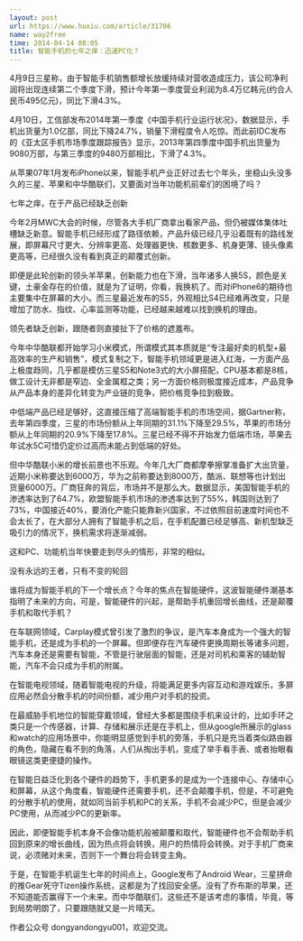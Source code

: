 ```yaml
---
layout: post
url: https://www.huxiu.com/article/31706
name: way2free
time: 2014-04-14 08:05
title: 智能手机的七年之痒：迅速PC化？
---
```

4月9日三星称，由于智能手机销售额增长放缓持续对营收造成压力，该公司净利润将出现连续第二个季度下滑，预计今年第一季度营业利润为8.4万亿韩元(约合人民币495亿元)，同比下滑4.3%。

4月10日，工信部发布2014年第一季度《中国手机行业运行状况》，数据显示，手机出货量为1.0亿部，同比下降24.7%，销量下滑程度令人吃惊。而此前IDC发布的《亚太区手机市场季度跟踪报告》显示，2013年第四季度中国手机出货量为9080万部，与第三季度的9480万部相比，下滑了4.3%。

从苹果07年1月发布iPhone以来，智能手机产业正好过去七个年头，坐稳山头没多久的三星、苹果和中华酷联们，又要面对当年功能机前辈们的困境了吗？

七年之痒，在于产品已经缺乏创新

今年2月MWC大会的时候，尽管各大手机厂商拿出看家产品，但仍被媒体集体吐槽缺乏新意。智能手机已经形成了路径依赖，产品升级已经几乎沿着既有的路线发展，即屏幕尺寸更大、分辨率更高、处理器更快、核数更多、机身更薄、镜头像素更高等，已经很久没有看到真正的颠覆式创新。

即便是此轮创新的领头羊苹果，创新能力也在下滑，当年诸多人换5S，颜色是关键，土豪金存在的价值，就是为了证明，你看，我换机了。而对iPhone6的期待也主要集中在屏幕的大小。而三星最近发布的S5，外观相比S4已经难再改变，只是增加了防水、指纹、心率监测等功能，已经越来越难以找到换机的理由。

领先者缺乏创新，跟随者则直接扯下了价格的遮羞布。

今年中华酷联都开始学习小米模式，所谓模式其本质就是“专注最好卖的机型+最高效率的生产和销售”，模式复制之下，智能手机领域更是进入红海，一方面产品上极度趋同，几乎都是模仿三星S5和Note3式的大小屏搭配，CPU基本都是8核，做工设计无非都是窄边、全金属框之类；另一方面价格则极度接近成本，产品竞争从产品本身的差异化转变为产业链的竞争，把价格竞争拉到极致。

中低端产品已经足够好，这直接压缩了高端智能手机的市场空间，据Gartner称，去年第四季度，三星的市场份额从上年同期的31.1%下降至29.5%，苹果的市场分额从上年同期的20.9%下降至17.8%。三星已经不得不开始发力低端市场，苹果去年试水5C可惜仍定价过高而未能占到低端的好处。

但中华酷联小米的增长前景也不乐观。今年几大厂商都摩拳擦掌准备扩大出货量，近期小米称要达到6000万，华为之前称要达到8000万，酷派、联想等也计划出货量6000万。厂商狂奔的背后，市场并不是那么大。数据显示，美国智能手机的渗透率达到了64.7%，欧盟智能手机市场的渗透率达到了55%，韩国则达到了73%，中国接近40%，要消化产能只能靠新兴国家，不过依照目前速度时间也不会太长了，在大部分人拥有了智能手机之后，在手机配置已经足够高、新机型缺乏吸引力的情况下，换机需求将逐渐减弱。

这和PC、功能机当年快要走到尽头的情形，非常的相似。

没有永远的王者，只有不变的轮回

谁将成为智能手机的下一个增长点？今年的焦点在智能硬件，这波智能硬件潮基本指明了未来的方向，可是，智能硬件的兴起，是帮助手机重回增长曲线，还是颠覆手机和取代手机？

在车联网领域，Carplay模式曾引发了激烈的争议，是汽车本身成为一个强大的智能手机，还是成为手机的一个屏幕。但即便存在汽车硬件更换周期长等诸多问题，汽车本身还是需要有智能，不管是行驶层面的智能，还是对司机和乘客的辅助智能，汽车不会只成为手机的附属。

在智能电视领域，随着智能电视的升级，将能满足更多内容互动和游戏娱乐，多屏应用必然会分散手机的时间份额，减少用户对手机的投资。

在最威胁手机地位的智能穿戴领域，曾经大多都是围绕手机来设计的，比如手环之类只是一个传感器，计算、存储和展示还是在手机上，但从google所展示的glass和watch的应用场景中，你能明显感觉到手机的旁落，手机只是充当着类似路由器的角色，隐藏在看不到的角落，人们从掏出手机，变成了举手看手表、或者抬眼看眼镜这类更便捷的操作。

在智能日益泛化到各个硬件的趋势下，手机更多的是成为一个连接中心、存储中心和屏幕，从这个角度看，智能硬件还需要手机，还不会颠覆手机，但是，不可避免的分散手机的使用，就如同当前手机和PC的关系，手机不会减少PC，但是会减少PC使用，从而减少PC的更新率。

因此，即便智能手机本身不会像功能机般被颠覆和取代，智能硬件也不会帮助手机回到原来的增长曲线，因为热点将会转换，用户的热情将会转换。对于手机厂商来说，必须赌对未来，否则下一个舞台将会转变主角。

于是，在智能手机诞生七年的时间点上，Google发布了Android Wear，三星拼命的推Gear死守Tizen操作系统，这都是为了找回安全感。没有了乔布斯的苹果，还不知道能否赢得下一个未来。而中华酷联们，这些还不是该考虑的事情，毕竟，等到局势明朗了，只要跟随就又是一片晴天。

作者公众号 dongyandongyu001，欢迎交流。

